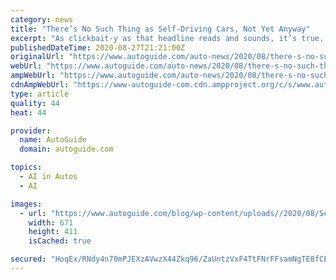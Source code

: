 ```yaml
---
category: news
title: "There’s No Such Thing as Self-Driving Cars, Not Yet Anyway"
excerpt: "As clickbait-y as that headline reads and sounds, it’s true. According to Silicon Valley’s claims in 2015 we should have been in cars bereft of drivers by now. We were promised an influx of fully autonomous cars by the year 2020."
publishedDateTime: 2020-08-27T21:21:00Z
originalUrl: "https://www.autoguide.com/auto-news/2020/08/there-s-no-such-thing-as-self-driving-cars-not-yet-anyway.html"
webUrl: "https://www.autoguide.com/auto-news/2020/08/there-s-no-such-thing-as-self-driving-cars-not-yet-anyway.html"
ampWebUrl: "https://www.autoguide.com/auto-news/2020/08/there-s-no-such-thing-as-self-driving-cars-not-yet-anyway.html/?amp"
cdnAmpWebUrl: "https://www-autoguide-com.cdn.ampproject.org/c/s/www.autoguide.com/auto-news/2020/08/there-s-no-such-thing-as-self-driving-cars-not-yet-anyway.html/?amp"
type: article
quality: 44
heat: 44

provider:
  name: AutoGuide
  domain: autoguide.com

topics:
  - AI in Autos
  - AI

images:
  - url: "https://www.autoguide.com/blog/wp-content/uploads//2020/08/Self-driving-cars-main-image-.jpg"
    width: 671
    height: 411
    isCached: true

secured: "HoqEx/RNdy4n70mPJEXzAVwzX44Zkq96/ZaUntzVxF4TtFNrFFsamNgTE8fCEdBjhTM1PPYbAl9GiPygjQdgLqa/WACXE7WuPyoaoB586ZaUM2yv+MGiJWVXS9EBTVK5lvvA6joywlVFjajIhgWKaALpu3eaRnmq/HJsq8X7ouW3BGqg+hifCFT8v2nGtlywOBqWco+LoK1cCmV/54vQk2259y9GXyW8ljfy0PSoz5UPqJTTCkKUOmZ5eMQRfnL294bsaDbxjkP3DsAOcDYfQidfUiuQlLYDktWj8q8HY7erovJMgrXgWGxvbrf7b+G0gB57gIMRTyDp8LvV3CR/DO6bnBONfBdgCP6f5jb/+ME=;AcwKNHAwEQoA0YGtWso2dQ=="
---
```



